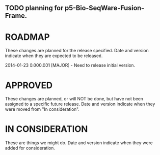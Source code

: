 ## TODO planning for p5-Bio-SeqWare-Fusion-Frame.

# ROADMAP
These changes are planned for the release specified. Date and version indicate when they are expected to be released.

2014-01-23 0.000.001
  [MAJOR] - Need to release initial version.

# APPROVED
These changes are planned, or will NOT be done, but have not been assigned to a specific future release. Date and version indicate when they were moved from "In consideration". 


# IN CONSIDERATION
These are things we might do. Date and version indicate when they were added for consideration.

